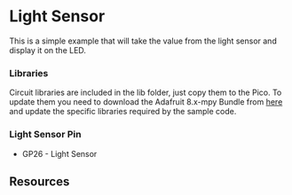 # Light Sensor
This is a simple example that will take the value from the light sensor and display it on the LED. 

### Libraries
Circuit libraries are included in the lib folder, just copy them to the Pico. To update them you need to download the Adafruit 8.x-mpy Bundle from [here](https://circuitpython.org/libraries) and update the specific libraries required by the sample code. 

### Light Sensor Pin
* GP26 - Light Sensor

## Resources
